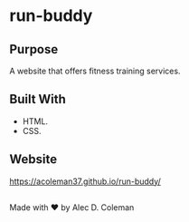 # run-buddy

## Purpose
A website that offers fitness training services.

## Built With
* HTML.
* CSS.

## Website
https://acoleman37.github.io/run-buddy/

##
Made with ❤️ by Alec D. Coleman
